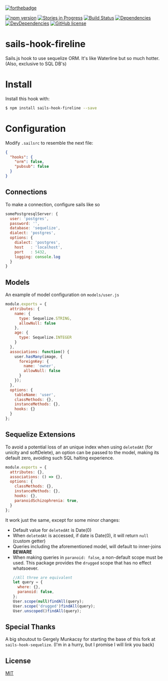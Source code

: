 [![forthebadge](http://forthebadge.com/images/badges/built-by-codebabes.svg)](https://jaque.me/)

[![npm version](https://badge.fury.io/js/sails-hook-fireline.svg)](http://badge.fury.io/js/sails-hook-fireline)
[![Stories in Progress](https://img.shields.io/waffle/label/malpercio/sails-hook-fireline/in%20progress.svg?style=flat)](https://waffle.io/malpercio/sails-hook-fireline)
[![Build Status](https://travis-ci.org/malpercio/sails-hook-fireline.svg?branch=master)](https://travis-ci.org/malpercio/sails-hook-fireline)
[![Dependencies](https://david-dm.org/malpercio/sails-hook-fireline.svg)](https://travis-ci.org/malpercio/sails-hook-fireline)
[![DevDependencies](https://david-dm.org/malpercio/sails-hook-fireline/dev-status.svg)](https://david-dm.org/malpercio/sails-hook-fireline)
[![GitHub license](https://img.shields.io/badge/license-MIT-blue.svg)](https://raw.githubusercontent.com/malpercio/sails-hook-fireline/master/LICENSE)


# sails-hook-fireline
Sails.js hook to use sequelize ORM.
It's like Waterline but so much hotter. (Also, exclusive to SQL DB's)


# Install

Install this hook with:

```bash
$ npm install sails-hook-fireline --save
```

# Configuration

Modify `.sailsrc` to resemble the next file:
```json
{
  "hooks": {
    "orm": false,
    "pubsub": false
  }
}
```

## Connections
To make a connection, configure sails like so
```javascript
somePostgresqlServer: {
  user: 'postgres',
  password: '',
  database: 'sequelize',
  dialect: 'postgres',
  options: {
    dialect: 'postgres',
    host   : 'localhost',
    port   : 5432,
    logging: console.log
  }
}
```

## Models
An example of model configuration on `models/user.js`
```javascript
module.exports = {
  attributes: {
    name: {
      type: Sequelize.STRING,
      allowNull: false
    },
    age: {
      type: Sequelize.INTEGER
    }
  },
  associations: function() {
    user.hasMany(image, {
      foreignKey: {
        name: 'owner',
        allowNull: false
      }
    });
  },
  options: {
    tableName: 'user',
    classMethods: {},
    instanceMethods: {},
    hooks: {}
  }
};
```

## Sequelize Extensions
To avoid a potential loss of an unique index when using `deletedAt` (for unicity and softDelete),
an option can be passed to the model, making its default zero, avoiding such SQL halting experience.

```javascript
module.exports = {
  attributes: {},
  associations: () => {},
  options: {
    classMethods: {},
    instanceMethods: {},
    hooks: {},
    paranoidSchizophrenia: true,
  }
};
```
It work just the same, except for some minor changes:
* Default value for `deletedAt` is Date(0)
* When `deletedAt` is accessed, if date is Date(0), it will return `null` (custom getter)
* Queries including the aforementioned model, will default to inner-joins **BEWARE**
* When making queries in `paranoid: false`, a non-default scope must be used.
  This package provides the `drugged` scope that has no effect whatsoever.
  ```js
  //All three are equivalent
  let query = {
    where: {},
    paranoid: false,
  };
  User.scope(null)findAll(query);
  User.scope('drugged')findAll(query);
  User.unscoped()findAll(query);
  ```

## Special Thanks
A big shoutout to Gergely Munkacsy for starting the base of this fork at `sails-hook-sequelize`.
(I'm in a hurry, but I promise I will link you back)

## License
[MIT](./LICENSE)
